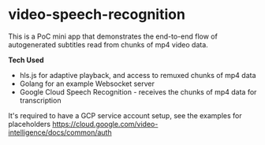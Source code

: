 # video-speech-recognition

This is a PoC mini app that demonstrates the end-to-end flow of autogenerated subtitles read from chunks of mp4 video data.

**Tech Used**
- hls.js for adaptive playback, and access to remuxed chunks of mp4 data
- Golang for an example Websocket server
- Google Cloud Speech Recognition - receives the chunks of mp4 data for transcription

It's required to have a GCP service account setup, see the examples for placeholders
https://cloud.google.com/video-intelligence/docs/common/auth
